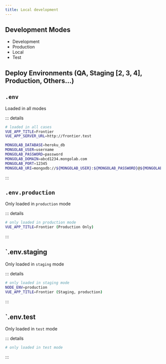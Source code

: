 ```yaml
---
title: Local development
---
```


## Development Modes

- Development
- Production
- Local
- Test

## Deploy Environments (QA, Staging [2, 3, 4], Production, Others...)


## `.env`

Loaded in all modes

::: details
```sh
# loaded in all cases
VUE_APP_TITLE=Frontier
VUE_APP_SERVER_URL=http://frontier.test

MONGOLAB_DATABASE=heroku_db
MONGOLAB_USER=username
MONGOLAB_PASSWORD=password
MONGOLAB_DOMAIN=abcd1234.mongolab.com
MONGOLAB_PORT=12345
MONGOLAB_URI=mongodb://${MONGOLAB_USER}:${MONGOLAB_PASSWORD}@${MONGOLAB_DOMAIN}:${MONGOLAB_PORT}/${MONGOLAB_DATABASE}
```
:::

## `.env.production`

Only loaded in `production` mode

::: details
```sh
# only loaded in production mode
VUE_APP_TITLE=Frontier (Production Only)
```
:::


## `.env.staging

Only loaded in `staging` mode

::: details
```sh
# only loaded in staging mode
NODE_ENV=production
VUE_APP_TITLE=Frontier (Staging, production)
```
:::


## `.env.test

Only loaded in `test` mode

::: details
```sh
# only loaded in test mode
```
:::
